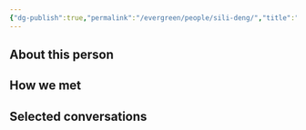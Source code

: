 ```yaml
---
{"dg-publish":true,"permalink":"/evergreen/people/sili-deng/","title":"Associate Professor Mechanical Engineering","tags":["people"]}
---
```


## About this person


## How we met


## Selected conversations
